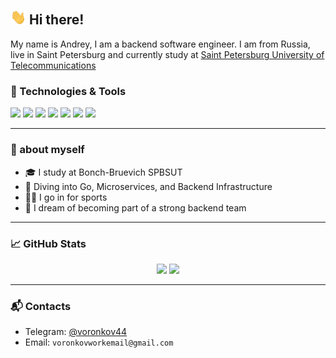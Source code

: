 ## <img src="https://raw.githubusercontent.com/ythosa/ythosa/main/wave.gif" width="25"> Hi there! 


My name is Andrey, I am a backend software engineer. I am from Russia, live in Saint Petersburg and currently study at [Saint Petersburg University of Telecommunications](https://www.sut.ru/)

### 🔧 Technologies & Tools

![](https://img.shields.io/badge/Linux-informational?style=flat-square&logo=linux&logoColor=white&color=5194f0&bgcolor=110d17)
![](https://img.shields.io/badge/Go-informational?style=flat-square&logo=Go&logoColor=white&color=5194f0&bgcolor=110d17)
![](https://img.shields.io/badge/REST_API-informational?style=flat-square&logo=OpenAPI%20Initiative&logoColor=white&color=5194f0&bgcolor=110d17)
![](https://img.shields.io/badge/GORM-informational?style=flat-square&logo=go&logoColor=white&color=5194f0&bgcolor=110d17)
![](https://img.shields.io/badge/PostgreSQL-informational?style=flat-square&logo=postgresql&logoColor=white&color=5194f0&bgcolor=110d17)
![](https://img.shields.io/badge/MySQL-informational?style=flat-square&logo=mysql&logoColor=white&color=5194f0&bgcolor=110d17)
![](https://img.shields.io/badge/Docker-informational?style=flat-square&logo=docker&logoColor=white&color=5194f0&bgcolor=110d17)

---

### 📌 about myself

- 🎓 I study at Bonch-Bruevich SPBSUT
- 🌱 Diving into Go, Microservices, and Backend Infrastructure
- 💪🏼 I go in for sports
- 🚀 I dream of becoming part of a strong backend team

---



### 📈 GitHub Stats

<p align="center">
  <img src="https://github-readme-stats.vercel.app/api?username=voronkov44&show_icons=true&theme=tokyonight" height="160"/>
  <img src="https://github-readme-stats.vercel.app/api/top-langs/?username=voronkov44&layout=compact&theme=tokyonight" height="160"/>
</p>

---

### 📬 Contacts

- Telegram: [@voronkov44](https://t.me/voronkov44)
- Email: `voronkovworkemail@gmail.com`
